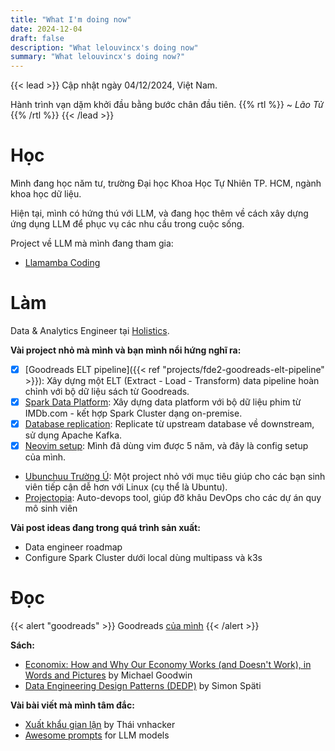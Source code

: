 ```yaml
---
title: "What I'm doing now"
date: 2024-12-04
draft: false
description: "What lelouvincx's doing now"
summary: "What lelouvincx's doing now?"
---
```


{{< lead >}}
Cập nhật ngày 04/12/2024, Việt Nam.

Hành trình vạn dặm khởi đầu bằng bước chân đầu tiên.
{{% rtl %}}
~ _Lão Tử_
{{% /rtl %}}
{{< /lead >}}

# Học

Mình đang học năm tư, trường Đại học Khoa Học Tự Nhiên TP. HCM, ngành khoa học dữ liệu.

Hiện tại, mình có hứng thú với LLM, và đang học thêm về cách xây dựng ứng dụng LLM để phục vụ các nhu cầu trong cuộc sống.

Project về LLM mà mình đang tham gia:

- [Llamamba Coding](https://github.com/lelouvincx/llamamba-coding)

# Làm

Data & Analytics Engineer tại [Holistics](https://www.holistics.io/).

**Vài project nhỏ mà mình và bạn mình nổi hứng nghĩ ra:**

- [x] [Goodreads ELT pipeline]({{< ref "projects/fde2-goodreads-elt-pipeline" >}}): Xây dựng một ELT (Extract - Load - Transform) data pipeline hoàn chỉnh với bộ dữ liệu sách từ Goodreads.
- [x] [Spark Data Platform](https://lelouvincxs-organization.gitbook.io/spark-data-platform/): Xây dựng data platform với bộ dữ liệu phim từ IMDb.com - kết hợp Spark Cluster dạng on-premise.
- [x] [Database replication](https://github.com/lelouvincx/Chinh-Dinh-training): Replicate từ upstream database về downstream, sử dụng Apache Kafka.
- [x] [Neovim setup](https://github.com/lelouvincx/nvim): Mình đã dùng vim được 5 năm, và đây là config setup của mình.
- [Ubunchuu Trường Ú](https://ubunchuu-truong-us.github.io/): Một project nhỏ với mục tiêu giúp cho các bạn sinh viên tiếp cận dễ hơn với Linux (cụ thể là Ubuntu).
- [Projectopia](https://github.com/projectopia): Auto-devops tool, giúp đỡ khâu DevOps cho các dự án quy mô sinh viên

**Vài post ideas đang trong quá trình sản xuất:**

- Data engineer roadmap
- Configure Spark Cluster dưới local dùng multipass và k3s

# Đọc

{{< alert "goodreads" >}}
Goodreads [của mình](https://www.goodreads.com/user/show/73433536-lelouvincx)
{{< /alert >}}

**Sách:**

- [Economix: How and Why Our Economy Works (and Doesn't Work), in Words and Pictures](https://www.goodreads.com/book/show/13591145-economix) by Michael Goodwin
- [Data Engineering Design Patterns (DEDP)](https://www.dedp.online/) by Simon Späti

**Vài bài viết mà mình tâm đắc:**

- [Xuất khẩu gian lận](https://vnhacker.substack.com/p/xuat-khau-gian-lan) by Thái vnhacker
- [Awesome prompts](https://github.com/f/awesome-chatgpt-prompts) for LLM models
